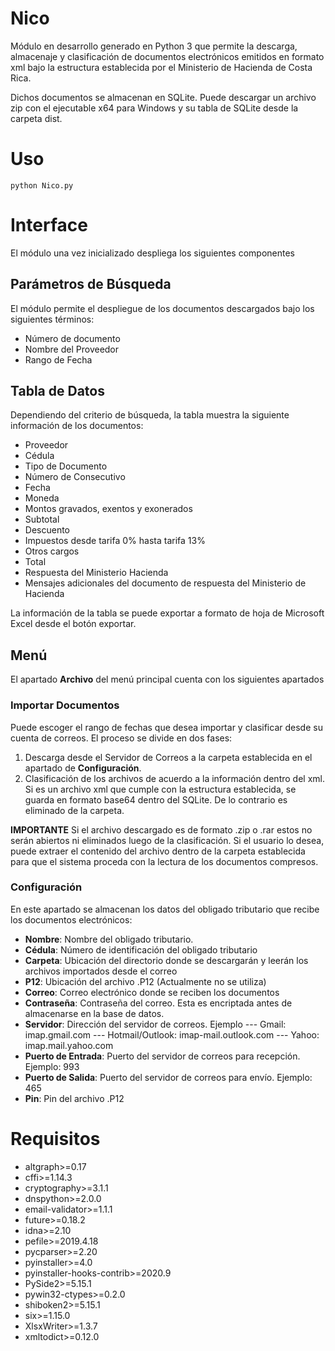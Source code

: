 # Nico

Módulo en desarrollo generado en Python 3 que permite la descarga, almacenaje y clasificación de documentos electrónicos emitidos en formato xml bajo la estructura establecida por el Ministerio de Hacienda de Costa Rica.

Dichos documentos se almacenan en SQLite. Puede descargar un archivo zip con el ejecutable x64 para Windows y su tabla de SQLite desde la carpeta dist.

# Uso

```
python Nico.py
```

# Interface

El módulo una vez inicializado despliega los siguientes componentes

## Parámetros de Búsqueda

El módulo permite el despliegue de los documentos descargados bajo los siguientes términos:
- Número de documento
- Nombre del Proveedor
- Rango de Fecha

## Tabla de Datos

Dependiendo del criterio de búsqueda, la tabla muestra la siguiente información de los documentos:
- Proveedor
- Cédula
- Tipo de Documento
- Número de Consecutivo
- Fecha
- Moneda
- Montos gravados, exentos y exonerados
- Subtotal
- Descuento
- Impuestos desde tarifa 0% hasta tarifa 13%
- Otros cargos
- Total
- Respuesta del Ministerio Hacienda
- Mensajes adicionales del documento de respuesta del Ministerio de Hacienda

La información de la tabla se puede exportar a formato de hoja de Microsoft Excel desde el botón exportar.

## Menú

El apartado **Archivo**  del menú principal cuenta con los siguientes apartados

### Importar Documentos

Puede escoger el rango de fechas que desea importar y clasificar desde su cuenta de correos.
El proceso se divide en dos fases:
1. Descarga desde el Servidor de Correos a la carpeta establecida en el apartado de **Configuración**.
2. Clasificación de los archivos de acuerdo a la información dentro del xml. Si es un archivo xml que cumple con la estructura establecida, se guarda en formato base64 dentro del SQLite. De lo contrario es eliminado de la carpeta. 

**IMPORTANTE** Si el archivo descargado es de formato .zip o .rar estos no serán abiertos ni eliminados luego de la clasificación. Si el usuario lo desea, puede extraer el contenido del archivo dentro de la carpeta establecida para que el sistema proceda con la lectura de los documentos compresos.

### Configuración

En este apartado se almacenan los datos del obligado tributario que recibe los documentos electrónicos:

- **Nombre**: Nombre del obligado tributario.
- **Cédula**: Número de identificación del obligado tributario
- **Carpeta**: Ubicación del directorio donde se descargarán y leerán los archivos importados desde el correo
- **P12**: Ubicación del archivo .P12 (Actualmente no se utiliza)
- **Correo**: Correo electrónico donde se reciben los documentos
- **Contraseña**: Contraseña del correo. Esta es encriptada antes de almacenarse en la base de datos.
- **Servidor**: Dirección del servidor de correos. Ejemplo
--- Gmail:  imap.gmail.com
--- Hotmail/Outlook:  imap-mail.outlook.com
--- Yahoo:  imap.mail.yahoo.com
- **Puerto de Entrada**: Puerto del servidor de correos para recepción. Ejemplo: 993
- **Puerto de Salida**: Puerto del servidor de correos para envío. Ejemplo: 465
- **Pin**: Pin del archivo .P12




# Requisitos

- altgraph>=0.17
- cffi>=1.14.3
- cryptography>=3.1.1
- dnspython>=2.0.0
- email-validator>=1.1.1
- future>=0.18.2
- idna>=2.10
- pefile>=2019.4.18
- pycparser>=2.20
- pyinstaller>=4.0
- pyinstaller-hooks-contrib>=2020.9
- PySide2>=5.15.1
- pywin32-ctypes>=0.2.0
- shiboken2>=5.15.1
- six>=1.15.0
- XlsxWriter>=1.3.7
- xmltodict>=0.12.0

